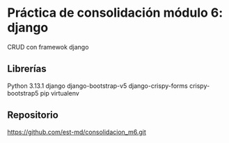 # Práctica de consolidación módulo 6: django

CRUD con framewok django

## Librerías

Python 3.13.1
django
django-bootstrap-v5 
django-crispy-forms 
crispy-bootstrap5
pip
virtualenv

## Repositorio

https://github.com/est-md/consolidacion_m6.git